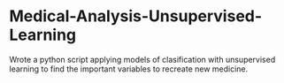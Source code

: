 # Medical-Analysis-Unsupervised-Learning

Wrote a python script applying models of clasification with unsupervised learning to find the important variables to recreate new medicine.
